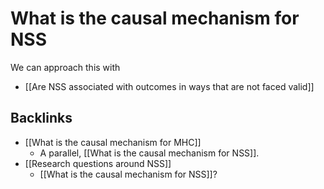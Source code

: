 # What is the causal mechanism for NSS
We can approach this with 

* [[Are NSS associated with outcomes in ways that are not faced valid]]

## Backlinks
* [[What is the causal mechanism for MHC]]
	* A parallel, [[What is the causal mechanism for NSS]].
* [[Research questions around NSS]]
	* [[What is the causal mechanism for NSS]]?

<!-- {BearID:B4899C12-3F23-4F9E-9571-0F331F24BB6C-961-000002F9595E4A94} -->
